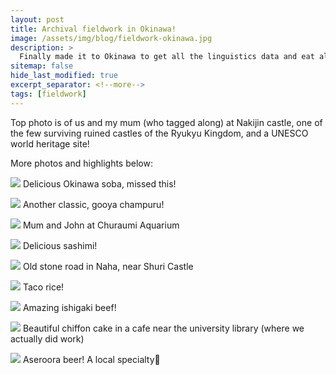 ```yaml
---
layout: post
title: Archival fieldwork in Okinawa!
image: /assets/img/blog/fieldwork-okinawa.jpg
description: >
  Finally made it to Okinawa to get all the linguistics data and eat all the food!
sitemap: false
hide_last_modified: true
excerpt_separator: <!--more-->
tags: [fieldwork]
---
```


Top photo is of us and my mum (who tagged along) at Nakijin castle, one of the few surviving ruined castles of the Ryukyu Kingdom, and a UNESCO world heritage site!

More photos and highlights below:

<!--more-->

![](/assets/img/blog/okinawa/okinawa-soba.jpg)
Delicious Okinawa soba, missed this!

![](/assets/img/blog/okinawa/gooya-champuru.jpg)
Another classic, gooya champuru!

![](/assets/img/blog/okinawa/churaumi.jpg)
Mum and John at Churaumi Aquarium

![](/assets/img/blog/okinawa/sashimi.jpg)
Delicious sashimi!

![](/assets/img/blog/okinawa/stoneroad.jpg)
Old stone road in Naha, near Shuri Castle

![](/assets/img/blog/okinawa/taco-rice.jpg)
Taco rice!

![](/assets/img/blog/okinawa/ishigaki-beef.jpg)
Amazing ishigaki beef!

![](/assets/img/blog/okinawa/chiffoncake.jpg)
Beautiful chiffon cake in a cafe near the university library (where we actually did work)

![](/assets/img/blog/okinawa/aserora-beer.jpg)
Aseroora beer! A local specialty🍻 


